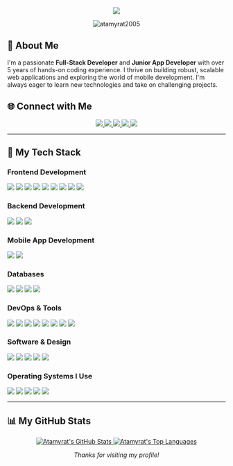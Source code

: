 <div align="center">
<a href="https://github.com/atamyrat2005">
  <img src="https://readme-typing-svg.demolab.com/?lines=Hi%2C%20I'm%20Atamyrat%20%C5%9E%C3%BCk%C3%BCrow;A%20passionate%20Full-Stack%20Developer;And%20a%20Junior%20App%20Developer;5%2B%20years%20of%20coding%20experience&font=Fira%20Code¢er=true&color=00bfff&vCenter=true&pause=1000&size=27&width=650" />
</a>

<p align="center"> 
  <img src="https://komarev.com/ghpvc/?username=atamyrat2005&label=Profile%20Views&color=00bfff&style=flat-square" alt="atamyrat2005" />
</p>

</div>

## 👋 About Me

I'm a passionate **Full-Stack Developer** and **Junior App Developer** with over 5 years of hands-on coding experience. I thrive on building robust, scalable web applications and exploring the world of mobile development. I'm always eager to learn new technologies and take on challenging projects.

## 🌐 Connect with Me

<p align="center">
  <a href="mailto:shukurovatamyrat@gmail.com" target="_blank">
    <img src="https://img.shields.io/badge/Gmail-D14836?style=for-the-badge&logo=gmail&logoColor=white" />
  </a>
  <a href="https://t.me/Ata_05" target="_blank">
    <img src="https://img.shields.io/badge/Telegram-2CA5E0?style=for-the-badge&logo=telegram&logoColor=white" />
  </a>
  <a href="https://github.com/atamyrat2005" target="_blank">
    <img src="https://img.shields.io/badge/GitHub-181717?style=for-the-badge&logo=github&logoColor=white" />
  </a>
  <a href="https://stackoverflow.com/users/16563592/atamyrat-%c5%9e%c3%bck%c3%bcrow" target="_blank">
    <img src="https://img.shields.io/badge/Stack_Overflow-FE7A16?style=for-the-badge&logo=stack-overflow&logoColor=white" />
  </a>
  <a href="https://www.instagram.com/sukurow_atamyrat" target="_blank">
    <img src="https://img.shields.io/badge/Instagram-E4405F?style=for-the-badge&logo=instagram&logoColor=white" />
  </a>
</p>

---

## 🚀 My Tech Stack

### Frontend Development
<p align="left">
  <img src="https://img.shields.io/badge/HTML5-E34F26?style=for-the-badge&logo=html5&logoColor=white" />
  <img src="https://img.shields.io/badge/CSS3-1572B6?style=for-the-badge&logo=css3&logoColor=white" />
  <img src="https://img.shields.io/badge/Sass-CC6699?style=for-the-badge&logo=sass&logoColor=white" />
  <img src="https://img.shields.io/badge/Bootstrap-7952B3?style=for-the-badge&logo=bootstrap&logoColor=white" />
  <img src="https://img.shields.io/badge/JavaScript-F7DF1E?style=for-the-badge&logo=javascript&logoColor=black" />
  <img src="https://img.shields.io/badge/jQuery-0769AD?style=for-the-badge&logo=jquery&logoColor=white" />
  <img src="https://img.shields.io/badge/React-20232A?style=for-the-badge&logo=react&logoColor=61DAFB" />
  <img src="https://img.shields.io/badge/Chart.js-FF6384?style=for-the-badge&logo=chart.js&logoColor=white" />
  <img src="https://img.shields.io/badge/PWA-5A0FC8?style=for-the-badge&logo=pwa&logoColor=white" />
</p>

### Backend Development
<p align="left">
  <img src="https://img.shields.io/badge/PHP-777BB4?style=for-the-badge&logo=php&logoColor=white" />
  <img src="https://img.shields.io/badge/Laravel-FF2D20?style=for-the-badge&logo=laravel&logoColor=white" />
  <img src="https://img.shields.io/badge/Python-3776AB?style=for-the-badge&logo=python&logoColor=white" />
</p>

### Mobile App Development
<p align="left">
  <img src="https://img.shields.io/badge/Dart-0175C2?style=for-the-badge&logo=dart&logoColor=white" />
  <img src="https://img.shields.io/badge/Flutter-02569B?style=for-the-badge&logo=flutter&logoColor=white" />
</p>

### Databases
<p align="left">
  <img src="https://img.shields.io/badge/MySQL-4479A1?style=for-the-badge&logo=mysql&logoColor=white" />
  <img src="https://img.shields.io/badge/PostgreSQL-4169E1?style=for-the-badge&logo=postgresql&logoColor=white" />
  <img src="https://img.shields.io/badge/MongoDB-47A248?style=for-the-badge&logo=mongodb&logoColor=white" />
  <img src="https://img.shields.io/badge/phpMyAdmin-6678AB?style=for-the-badge&logo=phpmyadmin&logoColor=white" />
</p>

### DevOps & Tools
<p align="left">
  <img src="https://img.shields.io/badge/Git-F05032?style=for-the-badge&logo=git&logoColor=white" />
  <img src="https://img.shields.io/badge/GitHub-181717?style=for-the-badge&logo=github&logoColor=white" />
  <img src="https://img.shields.io/badge/GitLab-FC6D26?style=for-the-badge&logo=gitlab&logoColor=white" />
  <img src="https://img.shields.io/badge/Docker-2496ED?style=for-the-badge&logo=docker&logoColor=white" />
  <img src="https://img.shields.io/badge/Nginx-009639?style=for-the-badge&logo=nginx&logoColor=white" />
  <img src="https://img.shields.io/badge/Apache-D22128?style=for-the-badge&logo=apache&logoColor=white" />
  <img src="https://img.shields.io/badge/Postman-FF6C37?style=for-the-badge&logo=postman&logoColor=white" />
  <img src="https://img.shields.io/badge/Insomnia-4000BF?style=for-the-badge&logo=insomnia&logoColor=white" />
</p>

### Software & Design
<p align="left">
  <img src="https://img.shields.io/badge/Android_Studio-3DDC84?style=for-the-badge&logo=android-studio&logoColor=white" />
  <img src="https://img.shields.io/badge/PHPStorm-000000?style=for-the-badge&logo=phpstorm&logoColor=white" />
  <img src="https://img.shields.io/badge/Adobe_Photoshop-31A8FF?style=for-the-badge&logo=adobe-photoshop&logoColor=white" />
  <img src="https://img.shields.io/badge/Adobe_Illustrator-FF9A00?style=for-the-badge&logo=adobe-illustrator&logoColor=white" />
  <img src="https://img.shields.io/badge/CodePen-000000?style=for-the-badge&logo=codepen&logoColor=white" />
</p>

### Operating Systems I Use
<p align="left">
  <img src="https://img.shields.io/badge/Ubuntu-E95420?style=for-the-badge&logo=ubuntu&logoColor=white" />
  <img src="https://img.shields.io/badge/CentOS-262577?style=for-the-badge&logo=centos&logoColor=white" />
  <img src="https://img.shields.io/badge/Arch_Linux-1793D1?style=for-the-badge&logo=arch-linux&logoColor=white" />
  <img src="https://img.shields.io/badge/Linux_Mint-87CF3E?style=for-the-badge&logo=linux-mint&logoColor=white" />
  <img src="https://img.shields.io/badge/Kali_Linux-557C94?style=for-the-badge&logo=kali-linux&logoColor=white" />
</p>

---

## 📊 My GitHub Stats

<p align="center">
  <a href="http://github.com/atamyrat2005">
    <img src="https://github-readme-stats.vercel.app/api?username=Atamyrat2005&show_icons=true&theme=tokyonight&hide_border=false&include_all_commits=true" alt="Atamyrat's GitHub Stats" />
    <img src="https://github-readme-stats.vercel.app/api/top-langs?username=atamyrat2005&langs_count=10&card_width=320&theme=tokyonight&hide_border=false&include_all_commits=true&layout=compact" alt="Atamyrat's Top Languages" />
  </a>
</p>

<div align="center">
  
*Thanks for visiting my profile!*

</div>
